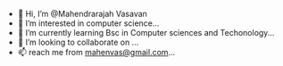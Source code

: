 - 👋 Hi, I’m @Mahendrarajah Vasavan
- 👀 I’m interested in computer science...
- 🌱 I’m currently learning Bsc in Computer sciences and Techonology...
- 💞️ I’m looking to collaborate on ...
- 📫 reach me from mahenvas@gmail.com...


<!---
mahenvasu/mahenvasu is a ✨ special ✨ repository because its `README.md` (this file) appears on your GitHub profile.
You can click the Preview link to take a look at your changes.
--->
